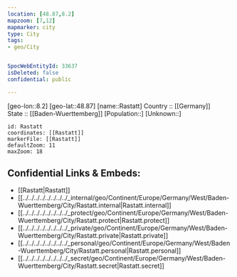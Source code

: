 ```yaml
---
location: [48.87,8.2] 
mapzoom: [7,12] 
mapmarker: city 
type: City
tags:
- geo/City


SpocWebEntityId: 33637
isDeleted: false
confidential: public

---
```

[geo-lon::8.2] 
[geo-lat::48.87] 
[name::Rastatt] 
Country :: [[Germany]]  
State :: [[Baden-Wuerttemberg]] 
[Population::] 
[Unknown::] 


```leaflet
id: Rastatt
coordinates: [[Rastatt]] 
markerFile: [[Rastatt]] 
defaultZoom: 11 
maxZoom: 18
```


## Confidential Links & Embeds: 
- [[Rastatt|Rastatt]]  
- [[../../../../../../../../_internal/geo/Continent/Europe/Germany/West/Baden-Wuerttemberg/City/Rastatt.internal|Rastatt.internal]] 
- [[../../../../../../../../_protect/geo/Continent/Europe/Germany/West/Baden-Wuerttemberg/City/Rastatt.protect|Rastatt.protect]] 
- [[../../../../../../../../_private/geo/Continent/Europe/Germany/West/Baden-Wuerttemberg/City/Rastatt.private|Rastatt.private]] 
- [[../../../../../../../../_personal/geo/Continent/Europe/Germany/West/Baden-Wuerttemberg/City/Rastatt.personal|Rastatt.personal]] 
- [[../../../../../../../../_secret/geo/Continent/Europe/Germany/West/Baden-Wuerttemberg/City/Rastatt.secret|Rastatt.secret]] 
